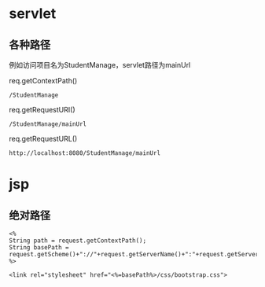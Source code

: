 # servlet

## 各种路径

例如访问项目名为StudentManage，servlet路径为mainUrl

req.getContextPath()

```
/StudentManage
```

req.getRequestURI()

```
/StudentManage/mainUrl
```

req.getRequestURL()

```
http://localhost:8080/StudentManage/mainUrl
```



# jsp

## 绝对路径

```
<%
String path = request.getContextPath();
String basePath = request.getScheme()+"://"+request.getServerName()+":"+request.getServerPort()+path;
%>

<link rel="stylesheet" href="<%=basePath%>/css/bootstrap.css">
```

